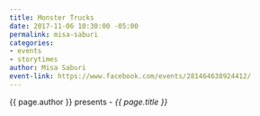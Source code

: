 ```yaml
---
title: Monster Trucks
date: 2017-11-06 10:30:00 -05:00
permalink: misa-saburi
categories:
- events
- storytimes
author: Misa Saburi
event-link: https://www.facebook.com/events/281464638924412/
---
```


{{ page.author }} presents - *{{ page.title }}*
